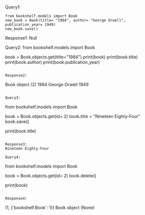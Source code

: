 Query1:
```
from bookshelf.models import Book
new_book = Book(title= "1984", author= "George Orwell", publication_year= 1949)
new_book.save()
```

Response1:
Null

Query2:
from bookshelf.models import Book

book = Book.objects.get(title="1984")
print(book)
print(book.title)
print(book.author)
print(book.publication_year)
```

Response2:
```
Book object (2)
1984
George Orwell
1949
```

Query3:
```
from bookshelf.models import Book

book = Book.objects.get(id= 2)
book.title = "Nineteen Eighty-Four"
book.save()

print(book.title)
```

Response3:
Nineteen Eighty-Four

Query4:
```
from bookshelf.models import Book

book = Book.objects.get(id= 2)
book.delete()

print(book)
```

Response4:
```
(1, {'bookshelf.Book': 1})
Book object (None)
```